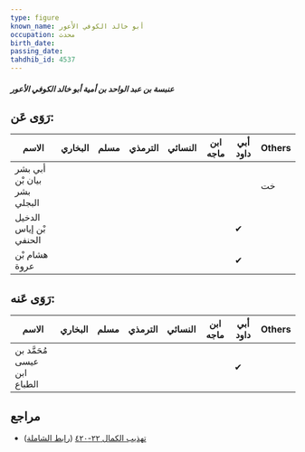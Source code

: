 ```yaml
---
type: figure
known_name: أبو خالد الكوفي الأَعور
occupation: محدث
birth_date:
passing_date:
tahdhib_id: 4537
---
```

##### عنبسة بن عبد الواحد بن أمية أبو خالد الكوفي الأعور

## رَوَى عَن:
| الاسم                       | البخاري | مسلم | الترمذي | النسائي | ابن ماجه | أبي داود | Others |
| --------------------------- | ------- | ---- | ------- | ------- | -------- | -------- | ------ |
| أبي بشر بيان بْن بشر البجلي |         |      |         |         |          |          | خت     |
| الدخيل بْن إياس الحنفي      |         |      |         |         |          | ✔        |        |
| هشام بْن عروة               |         |      |         |         |          | ✔        |        |
## رَوَى عَنه:
| الاسم                       | البخاري | مسلم | الترمذي | النسائي | ابن ماجه | أبي داود | Others |
| --------------------------- | ------- | ---- | ------- | ------- | -------- | -------- | ------ |
| مُحَمَّد بن عيسى ابن الطباع |         |      |         |         |          | ✔        |        |
## مراجع
- [تهذيب الكمال ٢٢-٤٢٠](obsidian://open?vault=Tahdhib-al-Kamal&file=Figures/٤٥٣٧-عنبسة%20بن%20عبد%20الواحد%20بن%20أمية%20أبو%20خالد%20الكوفي%20الأعور) ([رابط الشاملة](https://shamela.ws/book/3722/11673))